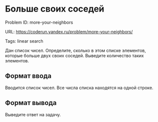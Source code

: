 # Больше своих соседей

Problem ID: more-your-neighbors

URL: https://coderun.yandex.ru/problem/more-your-neighbors/

Tags: linear search

Дан список чисел. Определите, сколько в этом списке элементов, которые
больше двух своих соседей. Выведите количество таких элементов.


## Формат ввода

Вводится список чисел. Все числа списка находятся на одной строке.


## Формат вывода

Выведите ответ на задачу.

